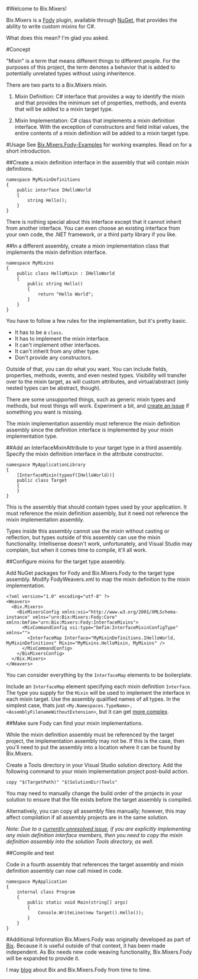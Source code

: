 #Welcome to Bix.Mixers!

Bix.Mixers is a [Fody](http://github.com/Fody/Fody) plugin, available through
[NuGet](https://www.nuget.org/packages/Bix.Mixers.Fody/), that provides the
ability to write custom mixins for C#.

What does this mean? I'm glad you asked.

#Concept

"Mixin" is a term that means different things to different people. For the purposes of this project,
the term denotes a behavior that is added to potentially unrelated types without using inheritence.

There are two parts to a Bix.Mixers mixin.

1. Mixin Definition: C# interface that provides a way to identify the mixin and that provides the
minimum set of properties, methods, and events that will be added to a mixin target type.

2. Mixin Implementation: C# class that implements a mixin definition interface. With the exception
of constructors and field initial values, the entire contents of a mixin definition will be added
to a mixin target type.

#Usage
See [Bix.Mixers.Fody-Examples](http://github.com/rileywhite/Bix.Mixers.Fody-Examples)
for working examples. Read on for a short introduction.

##Create a mixin definition interface in the assembly that will contain mixin definitions.

    namespace MyMixinDefinitions
    {
        public interface IHelloWorld
        {
            string Hello();
        }
    }

There is nothing special about this interface except that it cannot inherit from another interface.
You can even choose an existing interface from your own code, the .NET framework, or a third party
library if you like.

##In a different assembly, create a mixin implementation class that implements the mixin definition interface.

    namespace MyMixins
    {
        public class HelloMixin : IHelloWorld
        {
            public string Hello()
            {
                return "Hello World";
            }
        }
    }

You have to follow a few rules for the implementation, but it's pretty basic.

 * It has to be a `class`.
 * It has to implement the mixin interface.
 * It can't implement other interfaces.
 * It can't inherit from any other type.
 * Don't provide any constructors.
 
Outside of that, you can do what you want. You can include fields, properties, methods,
events, and even nested types. Visibility will transfer over to the mixin target, as
will custom attributes, and virtual/abstract (only nested types can be abstract, though).

There are some unsupported things, such as generic mixin types and methods, but most
things will work. Experiment a bit, and [create an issue](https://github.com/rileywhite/Bix.Mixers.Fody/issues)
if something you want is missing.

The mixin implementation assembly must reference the mixin definition assembly since the definition
interface is implemented by your mixin implementation type.

##Add an InterfaceMixinAttribute to your target type in a third assembly. Specify the mixin definition interface in the attribute constructor.

    namespace MyApplicationLibrary
    {
        [InterfaceMixin(typeof(IHelloWorld))]
        public class Target
        {
        }
    }

This is the assembly that should contain types used by your application. It must reference
the mixin definition assembly, but it need not reference the mixin implementation assembly.

Types inside this assembly cannot use the mixin without casting or reflection, but types
outside of this assembly can use the mixin functionality. Intellisense doesn't work, unfortunately,
and Visual Studio may complain, but when it comes time to compile, it'll all work.

##Configure mixins for the target type assembly.

Add NuGet packages for Fody and Bix.Mixers.Fody to the target type assembly. Modify FodyWeavers.xml to map the mixin definition
to the mixin implementation.

    <?xml version="1.0" encoding="utf-8" ?>
    <Weavers>
      <Bix.Mixers>
        <BixMixersConfig xmlns:xsi="http://www.w3.org/2001/XMLSchema-instance" xmlns="urn:Bix:Mixers:Fody:Core" xmlns:bmfim="urn:Bix:Mixers:Fody:InterfaceMixins">
          <MixCommandConfig xsi:type="bmfim:InterfaceMixinConfigType" xmlns="">
            <InterfaceMap Interface="MyMixinDefinitions.IHelloWorld, MyMixinDefinitions" Mixin="MyMixins.HelloMixin, MyMixins" />
          </MixCommandConfig>
        </BixMixersConfig>
      </Bix.Mixers>
    </Weavers>

You can consider everything by the `InterfaceMap` elements to be boilerplate.

Include an `InterfaceMap` element specifying each mixin definition `Interface`. The type you supply for the `Mixin`
will be used to implement the interface in each mixin target. Use the assembly qualified names of all types. In
the simplest case, thats just `<My.Namespaces.TypeName>, <AssemblyFilenameWithoutExtension>`, but it can get
[more complex](http://msdn.microsoft.com/en-us/library/k8xx4k69.aspx).
	
##Make sure Fody can find your mixin implementations.

While the mixin definition assembly must be referenced by the target project, the implementation assembly may not be.
If this is the case, then you'll need to put the assembly into a location where it can be found by Bix.Mixers.

Create a Tools directory in your Visual Studio solution directory. Add the following command to your mixin
implementation project post-build action.

    copy "$(TargetPath)" "$(SolutionDir)Tools"

You may need to manually change the build order of the projects in your solution to ensure that the file exists
before the target assembly is compiled.

Alternatively, you can copy all assembly files manually; however, this may affect compilation if all assembly
projects are in the same solution.

_Note: Due to a [currently unresolved issue](https://github.com/rileywhite/Bix.Mixers.Fody/issues/1), if you
are explicitly implementing any mixin definition interface members, then you need to copy the mixin definition
assembly into the solution Tools directory, as well._

##Compile and test

Code in a fourth assembly that references the target assembly and mixin definition assembly can now call mixed in code.

    namespace MyApplication
    {
        internal class Program
        {
            public static void Main(string[] args)
            {
                Console.WriteLine(new Target().Hello());
            }
        }
    }


#Additional Information
Bix.Mixers.Fody was originally developed as part of [Bix](https://github.com/rileywhite/Bix).
Because it is useful outside of that context, it has been made independent. As Bix needs new
code weaving functionality, Bix.Mixers.Fody will be expanded to provide it.

I may [blog](http://statisticsandlies.com/tags/bix) about Bix and Bix.Mixers.Fody from time to time.
